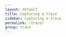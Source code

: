 ```yaml
---
layout: default
title: Capturing a trace
sidebar: Capturing a trace
permalink: /trace/
group: trace
---
```

